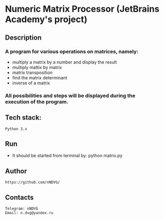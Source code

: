 # Numeric Matrix Processor (JetBrains Academy's project)

## Description
### A program for various operations on matrices, namely:
 - multiply a matrix by a number and display the result
 - multiply mattix by matrix
 - matrix transposition
 - find the matrix determinant
 - inverse of a matrix
### All possibilities and steps will be displayed during the execution of the program. 

## Tech stack:
    Python 3.x 

## Run
 - It should be started from terminal by: python matrix.py 

## Author

    https://github.com/nNDVG/

## Contacts

    Telegram: nNDVG
    Email: n.dvg@yandex.ru

